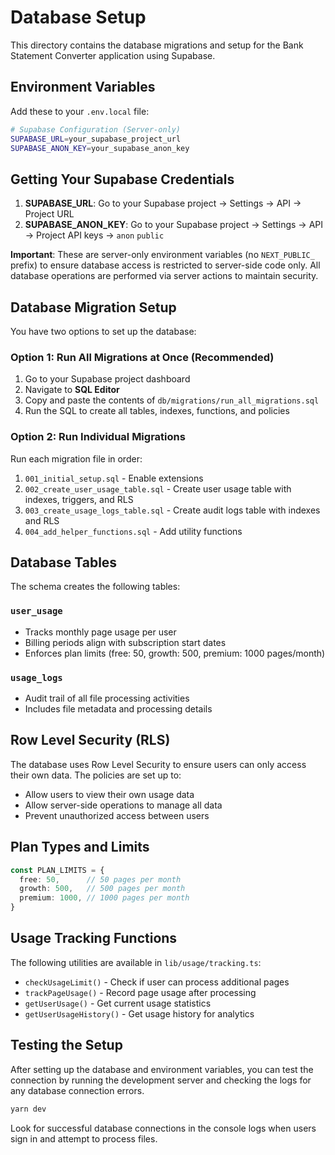 # Database Setup

This directory contains the database migrations and setup for the Bank Statement Converter application using Supabase.

## Environment Variables

Add these to your `.env.local` file:

```bash
# Supabase Configuration (Server-only)
SUPABASE_URL=your_supabase_project_url
SUPABASE_ANON_KEY=your_supabase_anon_key
```

## Getting Your Supabase Credentials

1. **SUPABASE_URL**: Go to your Supabase project → Settings → API → Project URL
2. **SUPABASE_ANON_KEY**: Go to your Supabase project → Settings → API → Project API keys → `anon` `public`

**Important**: These are server-only environment variables (no `NEXT_PUBLIC_` prefix) to ensure database access is restricted to server-side code only. All database operations are performed via server actions to maintain security.

## Database Migration Setup

You have two options to set up the database:

### Option 1: Run All Migrations at Once (Recommended)

1. Go to your Supabase project dashboard
2. Navigate to **SQL Editor**
3. Copy and paste the contents of `db/migrations/run_all_migrations.sql`
4. Run the SQL to create all tables, indexes, functions, and policies

### Option 2: Run Individual Migrations

Run each migration file in order:

1. `001_initial_setup.sql` - Enable extensions
2. `002_create_user_usage_table.sql` - Create user usage table with indexes, triggers, and RLS
3. `003_create_usage_logs_table.sql` - Create audit logs table with indexes and RLS
4. `004_add_helper_functions.sql` - Add utility functions

## Database Tables

The schema creates the following tables:

### `user_usage`
- Tracks monthly page usage per user
- Billing periods align with subscription start dates
- Enforces plan limits (free: 50, growth: 500, premium: 1000 pages/month)

### `usage_logs`
- Audit trail of all file processing activities
- Includes file metadata and processing details

## Row Level Security (RLS)

The database uses Row Level Security to ensure users can only access their own data. The policies are set up to:

- Allow users to view their own usage data
- Allow server-side operations to manage all data
- Prevent unauthorized access between users

## Plan Types and Limits

```typescript
const PLAN_LIMITS = {
  free: 50,      // 50 pages per month
  growth: 500,   // 500 pages per month  
  premium: 1000, // 1000 pages per month
}
```

## Usage Tracking Functions

The following utilities are available in `lib/usage/tracking.ts`:

- `checkUsageLimit()` - Check if user can process additional pages
- `trackPageUsage()` - Record page usage after processing
- `getUserUsage()` - Get current usage statistics
- `getUserUsageHistory()` - Get usage history for analytics

## Testing the Setup

After setting up the database and environment variables, you can test the connection by running the development server and checking the logs for any database connection errors.

```bash
yarn dev
```

Look for successful database connections in the console logs when users sign in and attempt to process files. 
